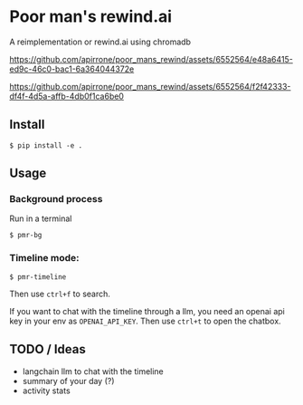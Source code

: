 # Poor man's rewind.ai

A reimplementation or rewind.ai using chromadb

https://github.com/apirrone/poor_mans_rewind/assets/6552564/e48a6415-ed9c-46c0-bac1-6a364044372e


https://github.com/apirrone/poor_mans_rewind/assets/6552564/f2f42333-df4f-4d5a-affb-4db0f1ca6be0





## Install

```console
$ pip install -e .
```

## Usage
### Background process
Run in a terminal  
```console
$ pmr-bg
```

### Timeline mode: 

```console
$ pmr-timeline
```

Then use `ctrl+f` to search.

If you want to chat with the timeline through a llm, you need an openai api key in your env as `OPENAI_API_KEY`.
Then use `ctrl+t` to open the chatbox.


## TODO / Ideas
- langchain llm to chat with the timeline
- summary of your day (?)
- activity stats
  
